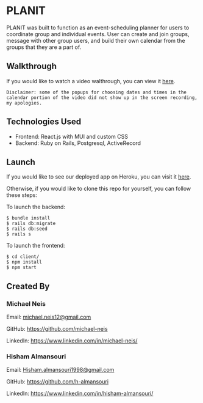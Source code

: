 # PLANIT

PLANIT was built to function as an event-scheduling planner for users to coordinate group and individual events. User can create and join groups, message with other group users, and build their own calendar from the groups that they are a part of.

## Walkthrough

If you would like to watch a video walthrough, you can view it [here](https://www.youtube.com/watch?v=v9z0iNND1_o).

`Disclaimer: some of the popups for choosing dates and times in the calendar portion of the video did not show up in the screen recording, my apologies.`

## Technologies Used

* Frontend: React.js with MUI and custom CSS
* Backend: Ruby on Rails, Postgresql, ActiveRecord

## Launch

If you would like to see our deployed app on Heroku, you can visit it [here](https://planit-1.herokuapp.com).

Otherwise, if you would like to clone this repo for yourself, you can follow these steps:

To launch the backend:
```
$ bundle install
$ rails db:migrate
$ rails db:seed
$ rails s
```

To launch the frontend:
```
$ cd client/
$ npm install
$ npm start
```

## Created By

### Michael Neis
Email: michael.neis12@gmail.com

GitHub: https://github.com/michael-neis

LinkedIn: https://www.linkedin.com/in/michael-neis/

### Hisham Almansouri
Email: Hisham.almansouri1998@gmail.com

GitHub: https://github.com/h-almansouri

LinkedIn: https://www.linkedin.com/in/hisham-almansouri/
